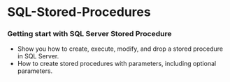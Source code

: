 # SQL-Stored-Procedures
### Getting start with SQL Server Stored Procedure
- Show you how to create, execute, modify, and drop a stored procedure in SQL Server.
- How to create stored procedures with parameters, including optional parameters.
